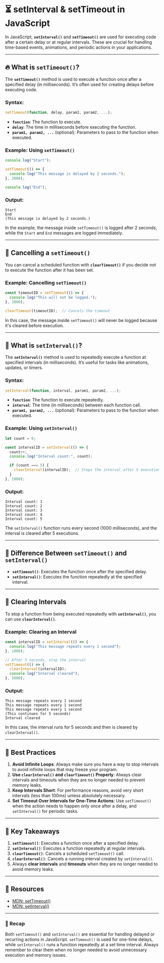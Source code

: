 # ⏳ setInterval & setTimeout in JavaScript

In JavaScript, **`setInterval()`** and **`setTimeout()`** are used for executing code after a certain delay or at regular intervals. These are crucial for handling time-based events, animations, and periodic actions in your applications.

---

## 🔥 What is `setTimeout()`?

The **`setTimeout()`** method is used to execute a function once after a specified delay (in milliseconds). It’s often used for creating delays before executing code.

### Syntax:

```javascript
setTimeout(function, delay, param1, param2, ...);
```

- **`function`**: The function to execute.
- **`delay`**: The time in milliseconds before executing the function.
- **`param1, param2, ...`** (optional): Parameters to pass to the function when executed.

### Example: Using `setTimeout()`

```javascript
console.log("Start");

setTimeout(() => {
  console.log("This message is delayed by 2 seconds.");
}, 2000);

console.log("End");
```

### Output:
```
Start
End
(This message is delayed by 2 seconds.)
```

In the example, the message inside `setTimeout()` is logged after 2 seconds, while the `Start` and `End` messages are logged immediately.

---

## 🚀 Cancelling a `setTimeout()`

You can cancel a scheduled function with **`clearTimeout()`** if you decide not to execute the function after it has been set.

### Example: Cancelling `setTimeout()`

```javascript
const timeoutID = setTimeout(() => {
  console.log("This will not be logged.");
}, 3000);

clearTimeout(timeoutID);  // Cancels the timeout
```

In this case, the message inside `setTimeout()` will never be logged because it's cleared before execution.

---

## 🧩 What is `setInterval()`?

The **`setInterval()`** method is used to repeatedly execute a function at specified intervals (in milliseconds). It’s useful for tasks like animations, updates, or timers.

### Syntax:

```javascript
setInterval(function, interval, param1, param2, ...);
```

- **`function`**: The function to execute repeatedly.
- **`interval`**: The time (in milliseconds) between each function call.
- **`param1, param2, ...`** (optional): Parameters to pass to the function when executed.

### Example: Using `setInterval()`

```javascript
let count = 0;

const intervalID = setInterval(() => {
  count++;
  console.log("Interval count:", count);

  if (count === 5) {
    clearInterval(intervalID);  // Stops the interval after 5 executions
  }
}, 1000);
```

### Output:
```
Interval count: 1
Interval count: 2
Interval count: 3
Interval count: 4
Interval count: 5
```

The `setInterval()` function runs every second (1000 milliseconds), and the interval is cleared after 5 executions.

---

## 🚀 Difference Between `setTimeout()` and `setInterval()`

- **`setTimeout()`**: Executes the function once after the specified delay.
- **`setInterval()`**: Executes the function repeatedly at the specified interval.

---

## 🧩 Clearing Intervals

To stop a function from being executed repeatedly with **`setInterval()`**, you can use **`clearInterval()`**.

### Example: Clearing an Interval

```javascript
const intervalID = setInterval(() => {
  console.log("This message repeats every 1 second");
}, 1000);

// After 5 seconds, stop the interval
setTimeout(() => {
  clearInterval(intervalID);
  console.log("Interval cleared");
}, 5000);
```

### Output:
```
This message repeats every 1 second
This message repeats every 1 second
This message repeats every 1 second
(This continues for 5 seconds)
Interval cleared
```

In this case, the interval runs for 5 seconds and then is cleared by `clearInterval()`.

---

## 🚀 Best Practices

1. **Avoid Infinite Loops**: Always make sure you have a way to stop intervals to avoid infinite loops that may freeze your program.
2. **Use `clearInterval()` and `clearTimeout()` Properly**: Always clear intervals and timeouts when they are no longer needed to prevent memory leaks.
3. **Keep Intervals Short**: For performance reasons, avoid very short intervals (less than 100ms) unless absolutely necessary.
4. **Set Timeout Over Intervals for One-Time Actions**: Use `setTimeout()` when the action needs to happen only once after a delay, and `setInterval()` for periodic tasks.

---

## 🧩 Key Takeaways

1. **`setTimeout()`**: Executes a function once after a specified delay.
2. **`setInterval()`**: Executes a function repeatedly at regular intervals.
3. **`clearTimeout()`**: Cancels a scheduled `setTimeout()` call.
4. **`clearInterval()`**: Cancels a running interval created by `setInterval()`.
5. Always **clear intervals** and **timeouts** when they are no longer needed to avoid memory leaks.

---

## 🔗 Resources
- [MDN: setTimeout()](https://developer.mozilla.org/en-US/docs/Web/API/setTimeout)
- [MDN: setInterval()](https://developer.mozilla.org/en-US/docs/Web/API/setInterval)

---

### 🎉 Recap

Both `setTimeout()` and `setInterval()` are essential for handling delayed or recurring actions in JavaScript. `setTimeout()` is used for one-time delays, while `setInterval()` runs a function repeatedly at a set time interval. Always remember to clear them when no longer needed to avoid unnecessary execution and memory issues.

